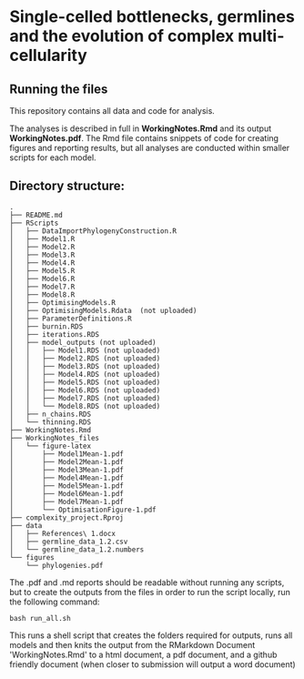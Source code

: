 # Single-celled bottlenecks, germlines and the evolution of complex multi-cellularity


## Running the files

This repository contains all data and code for analysis.

The analyses is described in full in **WorkingNotes.Rmd** and its output **WorkingNotes.pdf**. The Rmd file contains snippets of code for creating figures and reporting results, but all analyses are conducted within smaller scripts for each model. 


## Directory structure:

```
.
├── README.md
├── RScripts
│   ├── DataImportPhylogenyConstruction.R
│   ├── Model1.R
│   ├── Model2.R
│   ├── Model3.R
│   ├── Model4.R
│   ├── Model5.R
│   ├── Model6.R
│   ├── Model7.R
│   ├── Model8.R
│   ├── OptimisingModels.R
│   ├── OptimisingModels.Rdata  (not uploaded)
│   ├── ParameterDefinitions.R
│   ├── burnin.RDS
│   ├── iterations.RDS
│   ├── model_outputs (not uploaded)
│   │   ├── Model1.RDS (not uploaded)
│   │   ├── Model2.RDS (not uploaded)
│   │   ├── Model3.RDS (not uploaded)
│   │   ├── Model4.RDS (not uploaded)
│   │   ├── Model5.RDS (not uploaded)
│   │   ├── Model6.RDS (not uploaded)
│   │   ├── Model7.RDS (not uploaded)
│   │   └── Model8.RDS (not uploaded)
│   ├── n_chains.RDS
│   └── thinning.RDS
├── WorkingNotes.Rmd
├── WorkingNotes_files
│   └── figure-latex
│       ├── Model1Mean-1.pdf
│       ├── Model2Mean-1.pdf
│       ├── Model3Mean-1.pdf
│       ├── Model4Mean-1.pdf
│       ├── Model5Mean-1.pdf
│       ├── Model6Mean-1.pdf
│       ├── Model7Mean-1.pdf
│       └── OptimisationFigure-1.pdf
├── complexity_project.Rproj
├── data
│   ├── References\ 1.docx
│   ├── germline_data_1.2.csv
│   └── germline_data_1.2.numbers
└── figures
    └── phylogenies.pdf
```

The .pdf and .md reports should be readable without running any scripts, but to create the outputs from the files in order to run the script locally, run the following command: 

```
bash run_all.sh
```

This runs a shell script that creates the folders required for outputs, runs all models and then knits the output from the RMarkdown Document 'WorkingNotes.Rmd' to a html document, a pdf document, and a github friendly document (when closer to submission will output a word document)



